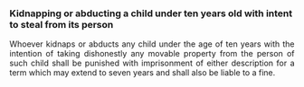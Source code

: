 ###  Kidnapping or abducting a child under ten years old with intent to steal from its person
<div style="text-align: justify">

Whoever kidnaps or abducts any child under the age of ten years with the intention of taking dishonestly any movable property from the person of such child shall be punished with imprisonment of either description for a term which may extend to seven years and shall also be liable to a fine.

</div>
